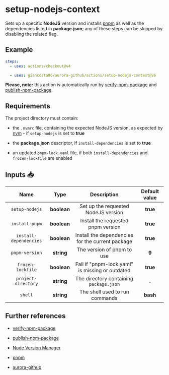 # setup-nodejs-context

Sets up a specific **NodeJS** version and installs [pnpm](https://pnpm.io/) as well as the dependencies listed in **package.json**; any of these steps can be skipped by disabling the related flag.

## Example

```yaml
steps:
  - uses: actions/checkout@v4

  - uses: giancosta86/aurora-github/actions/setup-nodejs-context@v6
```

**Please, note:** this action is automatically run by [verify-npm-package](../verify-npm-package/README.md) and [publish-npm-package](../publish-npm-package/README.md).

## Requirements

The project directory must contain:

- the `.nvmrc` file, containing the expected NodeJS version, as expected by [nvm](https://github.com/nvm-sh/nvm) - if `setup-nodejs` is set to **true**

- the **package.json** descriptor, if `install-dependencies` is set to **true**

- an updated `pnpm-lock.yaml` file, if both `install-dependencies` and `frozen-lockfile` are enabled

## Inputs 📥

|          Name          |    Type     |                   Description                    | Default value |
| :--------------------: | :---------: | :----------------------------------------------: | :-----------: |
|     `setup-nodejs`     | **boolean** |       Set up the requested NodeJS version        |   **true**    |
|     `install-pnpm`     | **boolean** |        Install the requested pnpm version        |   **true**    |
| `install-dependencies` | **boolean** | Install the dependencies for the current package |   **true**    |
|     `pnpm-version`     | **string**  |            The version of pnpm to use            |     **9**     |
|   `frozen-lockfile`    | **boolean** | Fail if "pnpm-lock.yaml" is missing or outdated  |   **true**    |
|  `project-directory`   | **string**  |     The directory containing `package.json`      |     **.**     |
|        `shell`         | **string**  |          The shell used to run commands          |   **bash**    |

## Further references

- [verify-npm-package](../verify-npm-package/README.md)

- [publish-npm-package](../publish-npm-package/README.md)

- [Node Version Manager](https://github.com/nvm-sh/nvm)

- [pnpm](https://pnpm.io/)

- [aurora-github](../../README.md)
